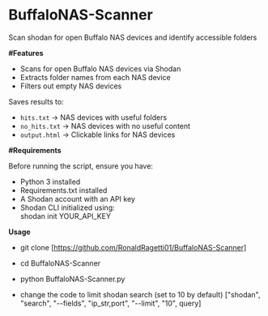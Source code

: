 # BuffaloNAS-Scanner
Scan shodan for open Buffalo NAS devices and identify accessible folders

**#Features**  
  - Scans for open Buffalo NAS devices via Shodan
  - Extracts folder names from each NAS device 
  - Filters out empty NAS devices
    
  Saves results to:  
   - `hits.txt` → NAS devices with useful folders  
   - `no_hits.txt` → NAS devices with no useful content  
   - `output.html` → Clickable links for NAS devices  

**#Requirements**  

  Before running the script, ensure you have:
   - Python 3 installed
   - Requirements.txt installed
   - A Shodan account with an API key  
   - Shodan CLI initialized using:  
          shodan init YOUR_API_KEY

**Usage**

- git clone [https://github.com/RonaldRagetti01/BuffaloNAS-Scanner]
- cd BuffaloNAS-Scanner
- python BuffaloNAS-Scanner.py

- change the code to limit shodan search
  (set to 10 by default)
    ["shodan", "search", "--fields", "ip_str,port", "--limit", "10", query]
